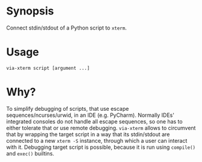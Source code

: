 # Synopsis
Connect stdin/stdout of a Python script to `xterm`.

# Usage
`via-xterm script [argument ...]`

# Why?
To simplify debugging of scripts, that use escape sequences/ncurses/urwid, in
an IDE (e.g. PyCharm). Normally IDEs' integrated consoles do not handle all
escape sequences, so one has to either tolerate that or use remote debugging.
`via-xterm` allows to circumvent that by wrapping the target script in a way
that its stdin/stdout are connected to a new `xterm -S` instance, through
which a user can interact with it. Debugging target script is possible, because
it is run using `compile()` and `exec()` builtins.
